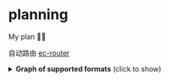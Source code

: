 # planning
My plan 🌟:smile:



自动路由 [ec-router](https://github.com/tim1020/ec-router/blob/master/README_CN.md)



<details>
    <summary><b>Graph of supported formats</b> (click to show)</summary>
</details>